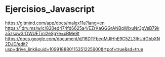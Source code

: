 # Ejercisios_Javascript
https://gitmind.com/app/docs/malgx11a?lang=en
https://1drv.ms/w/c/820ed474fd6625a4/EZrKaGGGrANBqWlxuNr3pVsB79ka5zsxw3rDWUETml2eSg?e=xBMe8t
https://docs.google.com/document/d/16DTFbeqMJlHhE9C5ZL3IhUdGbbXN2DJD/edit?usp=drive_link&ouid=109918880115351225600&rtpof=true&sd=true
